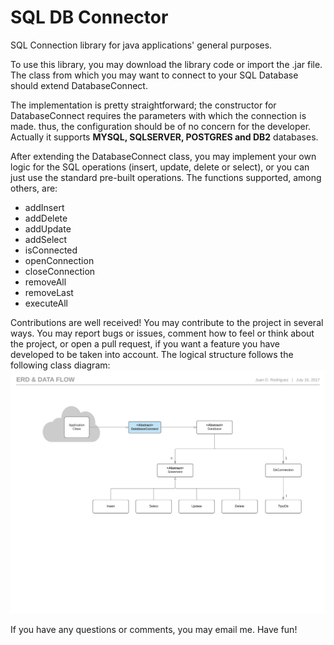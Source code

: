 # SQL DB Connector
SQL Connection library for java applications' general purposes.

To use this library, you may download the library code or import the .jar file. The class from which you may want to connect to your SQL Database should extend DatabaseConnect.

The implementation is pretty straightforward; the constructor for DatabaseConnect requires the parameters with which the connection is made. thus, the configuration should be of no concern for the developer. Actually it supports **MYSQL, SQLSERVER, POSTGRES and DB2** databases. 

After extending the DatabaseConnect class, you may implement your own logic for the SQL operations (insert, update, delete or select), or you can just use the standard pre-built operations.
The functions supported, among others, are:

- addInsert
- addDelete
- addUpdate
- addSelect
- isConnected
- openConnection
- closeConnection
- removeAll
- removeLast
- executeAll

Contributions are well received! You may contribute to the project in several ways. You may report bugs or issues, comment how to feel or think about the project, or open a pull request, if you want a feature you have developed to be taken into account. The logical structure follows the following class diagram:
![](https://github.com/Juan7655/SqlDBConnector/blob/master/sqlDBConnect.jpeg)

If you have any questions or comments, you may email me.
Have fun!
